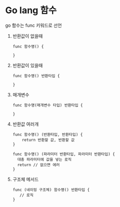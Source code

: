 # Go lang 함수
go 함수는 func 키워드로 선언

1. 반환값이 없을때
    ```
    func 함수명() {
    
    }
    ```
2. 반환값이 있을때
    ```
    func 함수명() 반환타입 {
        
    }
    ```
3. 매개변수
    ```
    func 함수명(매개변수 타입) 반환타입 {
        
    }
    ```
4. 반환값 여러개
    ```
    func 함수명() (반환타입, 반환타입) {
        return 반환할 값, 반환할 값
    }
    ```
   ```
   func 함수명() (파라미터 반환타입, 파라미터 반환타입) {
     대충 파라미터에 값을 넣는 로직
     return // 없으면 에러 
   }
   ```
5. 구조체 메서드
   ```
   func (네이밍 구조체) 함수명() 반환타입 {
      // 로직
   }
   ```